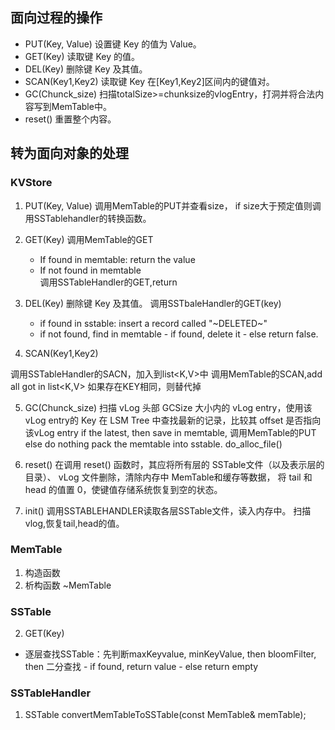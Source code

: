 ## 面向过程的操作

- PUT(Key, Value) 设置键 Key 的值为 Value。
- GET(Key) 读取键 Key 的值。
- DEL(Key) 删除键 Key 及其值。
- SCAN(Key1,Key2) 读取键 Key 在[Key1,Key2]区间内的键值对。
- GC(Chunck_size) 扫描totalSize>=chunksize的vlogEntry，打洞并将合法内容写到MemTable中。
- reset() 重置整个内容。

## 转为面向对象的处理

### KVStore

1. PUT(Key, Value)
调用MemTable的PUT并查看size，
    if size大于预定值则调用SSTablehandler的转换函数。

2. GET(Key)
调用MemTable的GET
    - If found in memtable: return the value
    - If not found in memtable  
        调用SSTableHandler的GET,return 

3. DEL(Key) 删除键 Key 及其值。
调用SSTbaleHandler的GET(key)
    - if found in sstable: insert a record called "~DELETED~"
    - if not found, find in memtable 
                - if found, delete it
                - else return false.

4. SCAN(Key1,Key2)

调用SSTableHandler的SACN，加入到list<K,V>中
调用MemTable的SCAN,add all got in list<K,V> 如果存在KEY相同，则替代掉

5. GC(Chunck_size)
扫描 vLog 头部 GCSize 大小内的 vLog entry，使用该 vLog entry的 Key 在 LSM Tree 中查找最新的记录，比较其 offset 是否指向该vLog entry
    if the latest, then save in memtable, 调用MemTable的PUT
    else do nothing
pack the memtable into sstable.
do_alloc_file()

6. reset()
在调用 reset() 函数时，其应将所有层的 SSTable文件（以及表示层的目录）、 vLog 文件删除，清除内存中 MemTable和缓存等数据， 将 tail 和 head 的值置 0，使键值存储系统恢复到空的状态。

7. init()
调用SSTABLEHANDLER读取各层SSTable文件，读入内存中。
扫描vlog,恢复tail,head的值。

### MemTable

1. 构造函数
2. 析构函数 ~MemTable

### SSTable

2. GET(Key)
- 逐层查找SSTable：先判断maxKeyvalue, minKeyValue, then bloomFilter, then 二分查找
            - if found, return value
            - else return empty

### SSTableHandler

1. SSTable convertMemTableToSSTable(const MemTable& memTable);
